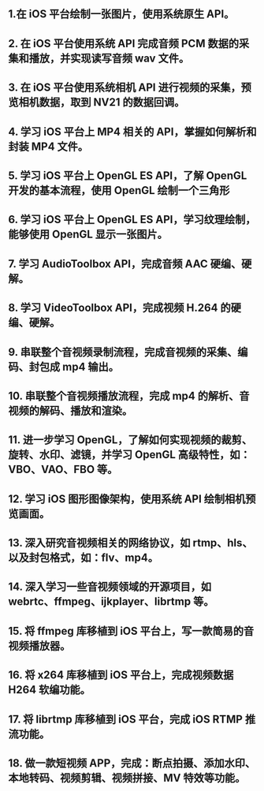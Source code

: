 ## 1.在 iOS 平台绘制一张图片，使用系统原生 API。

## 2. 在 iOS 平台使用系统 API 完成音频 PCM 数据的采集和播放，并实现读写音频 wav 文件。

## 3. 在 iOS 平台使用系统相机 API 进行视频的采集，预览相机数据，取到 NV21 的数据回调。

## 4. 学习 iOS 平台上 MP4 相关的 API，掌握如何解析和封装 MP4 文件。

## 5. 学习 iOS 平台上 OpenGL ES API，了解 OpenGL 开发的基本流程，使用 OpenGL 绘制一个三角形

## 6. 学习 iOS 平台上 OpenGL ES API，学习纹理绘制，能够使用 OpenGL 显示一张图片。

## 7. 学习 AudioToolbox API，完成音频 AAC 硬编、硬解。

## 8. 学习 VideoToolbox API，完成视频 H.264 的硬编、硬解。

## 9. 串联整个音视频录制流程，完成音视频的采集、编码、封包成 mp4 输出。

## 10. 串联整个音视频播放流程，完成 mp4 的解析、音视频的解码、播放和渲染。

## 11. 进一步学习 OpenGL，了解如何实现视频的裁剪、旋转、水印、滤镜，并学习 OpenGL 高级特性，如：VBO、VAO、FBO 等。

## 12. 学习 iOS 图形图像架构，使用系统 API 绘制相机预览画面。

## 13. 深入研究音视频相关的网络协议，如 rtmp、hls、以及封包格式，如：flv、mp4。

## 14. 深入学习一些音视频领域的开源项目，如 webrtc、ffmpeg、ijkplayer、librtmp 等。

## 15. 将 ffmpeg 库移植到 iOS 平台上，写一款简易的音视频播放器。

## 16. 将 x264 库移植到 iOS 平台上，完成视频数据 H264 软编功能。

## 17. 将 librtmp 库移植到 iOS 平台，完成 iOS RTMP 推流功能。

## 18. 做一款短视频 APP，完成：断点拍摄、添加水印、本地转码、视频剪辑、视频拼接、MV 特效等功能。
